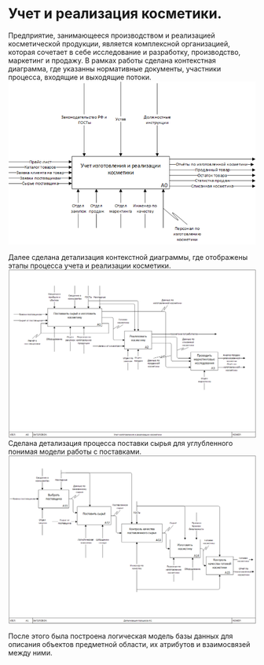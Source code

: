 # Учет и реализация косметики.
Предприятие, занимающееся производством и реализацией косметической продукции, является комплексной организацией, которая сочетает в себе исследование и разработку, производство, маркетинг и продажу. 
В рамках работы сделана контекстная диаграмма, где указанны нормативные документы, участники процесса, входящие и выходящие потоки.
![](IDEF0A0.png)

Далее сделана детализация контекстной диаграммы, где отображены этапы процесса учета и реализации косметики.
![](детализация1.png)
Сделана детализация процесса поставки сырья для углубленного понимая модели работы с поставками.
![](детализация2.png)

После этого была построена логическая модель базы данных для описания объектов предметной области, их атрибутов и взаимосвязей между ними.
